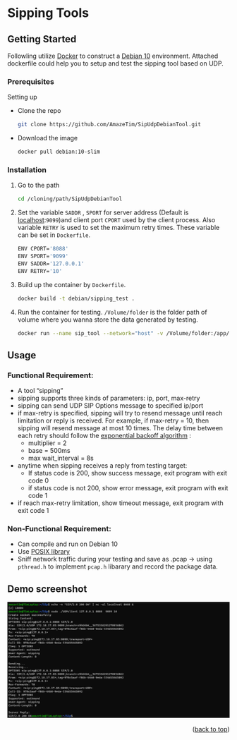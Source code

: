 <!-- GETTING STARTED -->
<a name="readme-top"></a>
# Sipping Tools
## Getting Started
Followling utilize [Docker](https://www.docker.com/) to construct a [Debian 10](https://www.debian.org/releases/index.zh-tw.html) environment. Attached dockerfile could help you to setup and test the sipping tool based on UDP.

### Prerequisites

Setting up
* Clone the repo
  ```sh
  git clone https://github.com/AmazeTim/SipUdpDebianTool.git
  ```
* Download the image
  ```sh
  docker pull debian:10-slim
  ```

### Installation

1. Go to the path
   ```sh
   cd /cloning/path/SipUdpDebianTool
   ```
2. Set the variable `SADDR` , `SPORT` for server address (Default is [localhost](127.0.0.1):`9099`)and client port `CPORT` used by the client process. Also variable `RETRY` is used to set the maximum retry times. These variable can be set in `Dockerfile`.

   ```sh
   ENV CPORT='8088'
   ENV SPORT='9099'
   ENV SADDR='127.0.0.1'
   ENV RETRY='10'
   ```
3. Build up the container by `Dockerfile`.
   ```sh
   docker build -t debian/sipping_test .
   ```
4. Run the container for testing. `/Volume/folder` is the folder path of volume where you wanna store the data generated by testing.
   ```sh
   docker run --name sip_tool --network="host" -v /Volume/folder:/app/data debian/sipping_test
   ```

<!-- USAGE EXAMPLES -->
## Usage
### Functional Requirement:
* A tool “sipping” 
* sipping supports three kinds of parameters: ip, port, max-retry 
* sipping can send UDP SIP Options message to specified ip/port 
* if max-retry is specified, sipping will try to resend message until reach limitation or reply is received. For example, if max-retry = 10, then sipping will resend message at most 10 times. The delay time between each retry should follow the [exponential backoff algorithm](https://www.baeldung.com/resilience4j-backoff-jitter) :
  * multiplier = 2
  * base = 500ms 
  * max wait_interval = 8s
* anytime when sipping receives a reply from testing target:
  * If status code is 200, show success message, exit program with exit code 0 
  * if status code is not 200, show error message, exit program with exit code 1
* if reach max-retry limitation, show timeout message, exit program with exit code 1
### Non-Functional Requirement:
* Can compile and run on Debian 10 
* Use [POSIX library](https://zh.wikipedia.org/zh-tw/C_POSIX_library) 
* Sniff network traffic during your testing and save as .pcap -> using  `pthread.h` to implement `pcap.h` libarary and record the package data.

## Demo screenshot
![ Screen Shot][demo-screenshot]
<p align="right">(<a href="#readme-top">back to top</a>)</p>

<!-- MARKDOWN LINKS & IMAGES -->
[demo-screenshot]: image/demo.png